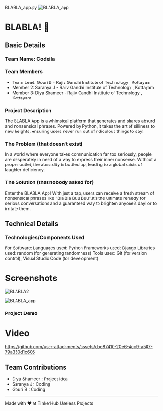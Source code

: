 BLABLA_app.py
![BLABLA_app](https://github.com/user-attachments/assets/3e512074-4e64-45f2-9a09-9c65bcea8581)

# BLABLA! 🎯


## Basic Details
### Team Name: Codeila


### Team Members
- Team Lead: Gouri B - Rajiv Gandhi Institute of Technology , Kottayam
- Member 2: Saranya J - Rajiv Gandhi Institute of Technology , Kottayam
- Member 3: Diya Shameer - Rajiv Gandhi Institute of Technology , Kottayam

### Project Description
The BLABLA App is a whimsical platform that generates and shares absurd and nonsensical phrases. Powered by Python, it takes the art of silliness to new heights, ensuring users never run out of ridiculous things to say!

### The Problem (that doesn't exist)
In a world where everyone takes communication far too seriously, people are desperately in need of a way to express their inner nonsense. Without a proper outlet, the absurdity is bottled up, leading to a global crisis of laughter deficiency.

### The Solution (that nobody asked for)
Enter the BLABLA App! With just a tap, users can receive a fresh stream of nonsensical phrases like "Bla Bla Buu Buu".It’s the ultimate remedy for serious conversations and a guaranteed way to brighten anyone’s day! or to irritate them.

## Technical Details
### Technologies/Components Used
For Software:
Languages used: Python
Frameworks used: Django
Libraries used: random (for generating randomness)
Tools used: Git (for version control), Visual Studio Code (for development)

# Screenshots 
![BLABLA2](https://github.com/user-attachments/assets/0d3393ac-2adf-4c7f-a06e-6d32cc4e4741)

![BLABLA_app](https://github.com/user-attachments/assets/4337a890-a372-49a4-b46a-c6025d043a04)


### Project Demo
# Video
https://github.com/user-attachments/assets/dbe87410-20e6-4cc9-a507-79a330d1c605

## Team Contributions
- Diya Shameer : Project Idea
- Saranya J    : Coding
- Gouri B      : Coding
---
Made with ❤️ at TinkerHub Useless Projects 

